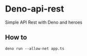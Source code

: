 # Deno-api-rest

Simple API Rest with Deno and heroes

## How to

```
deno run --allow-net app.ts
```
